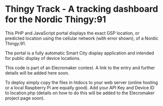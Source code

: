 # Thingy Track - A tracking dashboard for the Nordic Thingy:91

This PHP and JavaScript portal displays the exact GSP location, or predicted location using the cellular network (with error shown), of a Nordic Thingy:91.

The portal is a fully automatic Smart City display application and intended for public display of device locations.

This code is part of an Elecromaker contest. A link to the entry and further details will be added here soon.

To deploy simply copy the files in htdocs to your web server (online hosting or a local Raspberry Pi are equally good). Add your API Key and Device ID to location.php (details on how to do this will be added to the Elecromaker project page soon).
